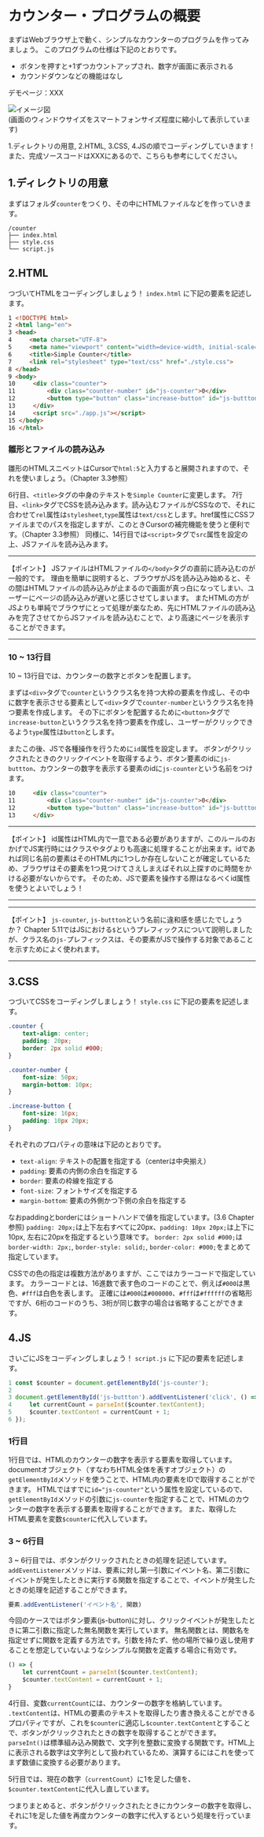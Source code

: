 # カウンター・プログラムの概要
まずはWebブラウザ上で動く、シンプルなカウンターのプログラムを作ってみましょう。
このプログラムの仕様は下記のとおりです。

- ボタンを押すと+1ずつカウントアップされ、数字が画面に表示される
- カウンドダウンなどの機能はなし

デモページ：XXX  

![イメージ図](./images/1.counter.png)  
(画面のウィンドウサイズをスマートフォンサイズ程度に縮小して表示しています)

1.ディレクトリの用意, 2.HTML, 3.CSS, 4.JSの順でコーディングしていきます！
また、完成ソースコードはXXXにあるので、こちらも参考にしてください。
<!-- TODO -->

## 1.ディレクトリの用意
まずはフォルダ`counter`をつくり、その中にHTMLファイルなどを作っていきます。

```
/counter
├── index.html
├── style.css
└── script.js
```

## 2.HTML
つづいてHTMLをコーディングしましょう！ `index.html` に下記の要素を記述します。

```html
1 <!DOCTYPE html>
2 <html lang="en">
3 <head>
4     <meta charset="UTF-8">
5     <meta name="viewport" content="width=device-width, initial-scale=1.0">
6     <title>Simple Counter</title>
7     <link rel="stylesheet" type="text/css" href="./style.css">
8 </head>
9 <body>
10     <div class="counter">
11         <div class="counter-number" id="js-counter">0</div>
12         <button type="button" class="increase-button" id="js-buttton">Increase</button>
13     </div>
14     <script src="./app.js"></script>
15 </body>
16 </html>
```

### 雛形とファイルの読み込み
雛形のHTMLスニペットはCursorで`html:5`と入力すると展開されますので、それを使いましょう。（Chapter 3.3参照）

6行目、`<title>`タグの中身のテキストを`Simple Counter`に変更します。
7行目、`<link>`タグでCSSを読み込みます。読み込むファイルがCSSなので、それに合わせて`rel`属性は`stylesheet`,`type`属性は`text/css`とします。href属性にCSSファイルまでのパスを指定しますが、このときCursorの補完機能を使うと便利です。（Chapter 3.3参照）
同様に、14行目では`<script>`タグで`src`属性を設定の上、JSファイルを読み込みます。

---

【ポイント】
JSファイルはHTMLファイルの`</body>`タグの直前に読み込むのが一般的です。
理由を簡単に説明すると、ブラウザがJSを読み込み始めると、その間はHTMLファイルの読み込みが止まるので画面が真っ白になってしまい、ユーザーにページの読み込みが遅いと感じさせてしまいます。
またHTMLの方がJSよりも単純でブラウザにとって処理が楽なため、先にHTMLファイルの読み込みを完了させてからJSファイルを読み込むことで、より高速にページを表示することができます。

---

###  10 ~ 13行目
10 ~ 13行目では、カウンターの数字とボタンを配置します。

まずは`<div>`タグで`counter`というクラス名を持つ大枠の要素を作成し、その中に数字を表示させる要素として`<div>`タグで`counter-number`というクラス名を持つ要素を作成します。
その下にボタンを配置するために`<button>`タグで`increase-button`というクラス名を持つ要素を作成し、ユーザーがクリックできるよう`type`属性は`button`とします。

またこの後、JSで各種操作を行うために`id`属性を設定します。
ボタンがクリックされたときのクリックイベントを取得するよう、ボタン要素のidに`js-buttton`、カウンターの数字を表示する要素のidに`js-counter`という名前をつけます。

```html
10     <div class="counter">
11         <div class="counter-number" id="js-counter">0</div>
12         <button type="button" class="increase-button" id="js-buttton">Increase</button>
13     </div>
```

---

【ポイント】
id属性はHTML内で一意である必要がありますが、このルールのおかげでJS実行時にはクラスやタグよりも高速に処理することが出来ます。idであれば同じ名前の要素はそのHTML内に1つしか存在しないことが確定しているため、ブラウザはその要素を1つ見つけてさえしまえばそれ以上探すのに時間をかける必要がないからです。
そのため、JSで要素を操作する際はなるべくid属性を使うとよいでしょう！

---

---

【ポイント】
`js-counter`, `js-buttton`という名前に違和感を感じたでしょうか？
Chapter 5.11ではJSにおける`$`というプレフィックスについて説明しましたが、クラス名の`js-`プレフィックスは、その要素がJSで操作する対象であることを示すためによく使われます。

---

## 3.CSS
つづいてCSSをコーディングしましょう！ `style.css` に下記の要素を記述します。

```css
.counter {
    text-align: center;
    padding: 20px;
    border: 2px solid #000;
}

.counter-number {
    font-size: 50px;
    margin-bottom: 10px;
}

.increase-button {
    font-size: 16px;
    padding: 10px 20px;
}
```

それぞれのプロパティの意味は下記のとおりです。

- `text-align`: テキストの配置を指定する（centerは中央揃え）
- `padding`: 要素の内側の余白を指定する
- `border`: 要素の枠線を指定する
- `font-size`: フォントサイズを指定する
- `margin-bottom`: 要素の外側かつ下側の余白を指定する

なおpaddingとborderにはショートハンドで値を指定しています。(3.6 Chapter参照)
`padding: 20px;`は上下左右すべてに20px、`padding: 10px 20px;`は上下に10px, 左右に20pxを指定するという意味です。
`border: 2px solid #000;`は`border-width: 2px;`, `border-style: solid;`, `border-color: #000;`をまとめて指定しています。

CSSでの色の指定は複数方法がありますが、ここではカラーコードで指定しています。
カラーコードとは、16進数で表す色のコードのことで、例えば`#000`は黒色、`#fff`は白色を表します。
正確には`#000`は`#000000`、`#fff`は`#ffffff`の省略形ですが、6桁のコードのうち、3桁が同じ数字の場合は省略することができます。

## 4.JS
さいごにJSをコーディングしましょう！ `script.js` に下記の要素を記述します。

```js
1 const $counter = document.getElementById('js-counter');
2 
3 document.getElementById('js-buttton').addEventListener('click', () => {
4     let currentCount = parseInt($counter.textContent);
5     $counter.textContent = currentCount + 1;
6 });
```

### 1行目
1行目では、HTMLのカウンターの数字を表示する要素を取得しています。
documentオブジェクト（すなわちHTML全体を表すオブジェクト）の`getElementById`メソッドを使うことで、HTML内の要素をIDで取得することができます。
HTMLではすでに`id="js-counter"`という属性を設定しているので、`getElementById`メソッドの引数に`js-counter`を指定することで、HTMLのカウンターの数字を表示する要素を取得することができます。
また、取得したHTML要素を変数`$counter`に代入しています。

### 3 ~ 6行目
3 ~ 6行目では、ボタンがクリックされたときの処理を記述しています。
`addEventListener`メソッドは、要素に対し第一引数にイベント名、第二引数にイベントが発生したときに実行する関数を指定することで、イベントが発生したときの処理を記述することができます。

```js
要素.addEventListener('イベント名', 関数)
```

今回のケースではボタン要素(js-button)に対し、クリックイベントが発生したときに第二引数に指定した無名関数を実行しています。
無名関数とは、関数名を指定せずに関数を定義する方法です。引数を持たず、他の場所で繰り返し使用することを想定していないようなシンプルな関数を定義する場合に有効です。

```js
() => {
    let currentCount = parseInt($counter.textContent);
    $counter.textContent = currentCount + 1;
}
```

4行目、変数`currentCount`には、カウンターの数字を格納しています。
`.textContent`は、HTMLの要素のテキストを取得したり書き換えることができるプロパティですが、これを`$counter`に適応し`$counter.textContent`とすることで、ボタンがクリックされたときの数字を取得することができます。
`parseInt()`は標準組み込み関数で、文字列を整数に変換する関数です。HTML上に表示される数字は文字列として扱われているため、演算するにはこれを使ってまず数値に変換する必要があります。

5行目では、現在の数字（`currentCount`）に1を足した値を、`$counter.textContent`に代入し直しています。

つまりまとめると、ボタンがクリックされたときにカウンターの数字を取得し、それに1を足した値を再度カウンターの数字に代入するという処理を行っています。